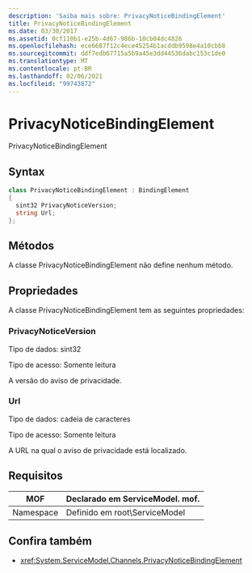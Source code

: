 ```yaml
---
description: 'Saiba mais sobre: PrivacyNoticeBindingElement'
title: PrivacyNoticeBindingElement
ms.date: 03/30/2017
ms.assetid: 0cf110b1-e25b-4d67-986b-10cb04dc4826
ms.openlocfilehash: ece6687f12c4ece45254b1acddb9598e4a10cbb8
ms.sourcegitcommit: ddf7edb67715a5b9a45e3dd44536dabc153c1de0
ms.translationtype: MT
ms.contentlocale: pt-BR
ms.lasthandoff: 02/06/2021
ms.locfileid: "99743872"
---
```

# <a name="privacynoticebindingelement"></a>PrivacyNoticeBindingElement

PrivacyNoticeBindingElement  
  
## <a name="syntax"></a>Syntax  
  
```csharp
class PrivacyNoticeBindingElement : BindingElement  
{  
  sint32 PrivacyNoticeVersion;  
  string Url;  
};  
```  
  
## <a name="methods"></a>Métodos  

 A classe PrivacyNoticeBindingElement não define nenhum método.  
  
## <a name="properties"></a>Propriedades  

 A classe PrivacyNoticeBindingElement tem as seguintes propriedades:  
  
### <a name="privacynoticeversion"></a>PrivacyNoticeVersion  

 Tipo de dados: sint32  
  
 Tipo de acesso: Somente leitura  
  
 A versão do aviso de privacidade.  
  
### <a name="url"></a>Url  

 Tipo de dados: cadeia de caracteres  
  
 Tipo de acesso: Somente leitura  
  
 A URL na qual o aviso de privacidade está localizado.  
  
## <a name="requirements"></a>Requisitos  
  
|MOF|Declarado em ServiceModel. mof.|  
|---------|-----------------------------------|  
|Namespace|Definido em root\ServiceModel|  
  
## <a name="see-also"></a>Confira também

- <xref:System.ServiceModel.Channels.PrivacyNoticeBindingElement>
